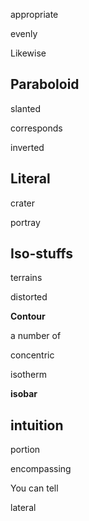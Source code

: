 appropriate 



evenly 

Likewise 

## Paraboloid

slanted

corresponds

inverted 

## Literal 

crater 

portray

## Iso-stuffs

terrains

distorted 

**Contour** 

a number of

concentric

isotherm

**isobar** 



## intuition 

portion 

encompassing

You can tell

lateral











































